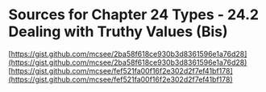 # Sources for Chapter 24 Types - 24.2 Dealing with Truthy Values (Bis)

[https://gist.github.com/mcsee/2ba58f618ce930b3d8361596e1a76d28](https://gist.github.com/mcsee/2ba58f618ce930b3d8361596e1a76d28)
[https://gist.github.com/mcsee/fef521fa00f16f2e302d2f7ef41bf178](https://gist.github.com/mcsee/fef521fa00f16f2e302d2f7ef41bf178)